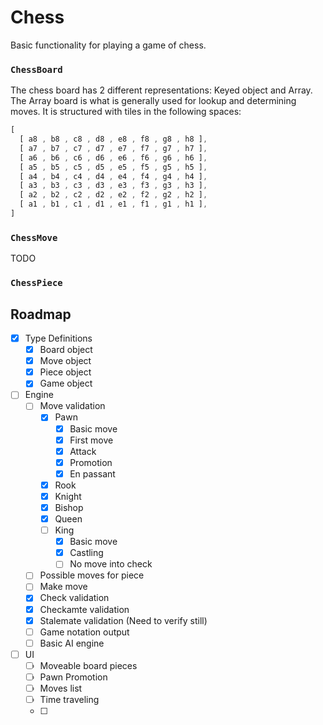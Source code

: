 # Chess
Basic functionality for playing a game of chess.

### `ChessBoard`

The chess board has 2 different representations: Keyed object and Array.
The Array board is what is generally used for lookup and determining moves.
It is structured with tiles in the following spaces:

```typescript
[
  [ a8 , b8 , c8 , d8 , e8 , f8 , g8 , h8 ],
  [ a7 , b7 , c7 , d7 , e7 , f7 , g7 , h7 ],
  [ a6 , b6 , c6 , d6 , e6 , f6 , g6 , h6 ],
  [ a5 , b5 , c5 , d5 , e5 , f5 , g5 , h5 ],
  [ a4 , b4 , c4 , d4 , e4 , f4 , g4 , h4 ],
  [ a3 , b3 , c3 , d3 , e3 , f3 , g3 , h3 ],
  [ a2 , b2 , c2 , d2 , e2 , f2 , g2 , h2 ],
  [ a1 , b1 , c1 , d1 , e1 , f1 , g1 , h1 ],
]
```

### `ChessMove`

TODO

### `ChessPiece`

## Roadmap
- [x] Type Definitions
  - [x] Board object
  - [x] Move object
  - [x] Piece object
  - [x] Game object
- [ ] Engine
  - [ ] Move validation
    - [x] Pawn
      - [x] Basic move
      - [x] First move
      - [x] Attack
      - [x] Promotion
      - [x] En passant
    - [x] Rook
    - [x] Knight
    - [x] Bishop
    - [x] Queen
    - [ ] King
      - [x] Basic move
      - [x] Castling
      - [ ] No move into check
  - [ ] Possible moves for piece
  - [ ] Make move
  - [x] Check validation
  - [x] Checkamte validation
  - [x] Stalemate validation (Need to verify still)
  - [ ] Game notation output
  - [ ] Basic AI engine
- [ ] UI
  - [ ] Moveable board pieces
  - [ ] Pawn Promotion
  - [ ] Moves list
  - [ ] Time traveling
  - [ ] 